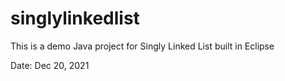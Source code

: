# singlylinkedlist
This is a demo Java project for Singly Linked List built in Eclipse 

Date: Dec 20, 2021
